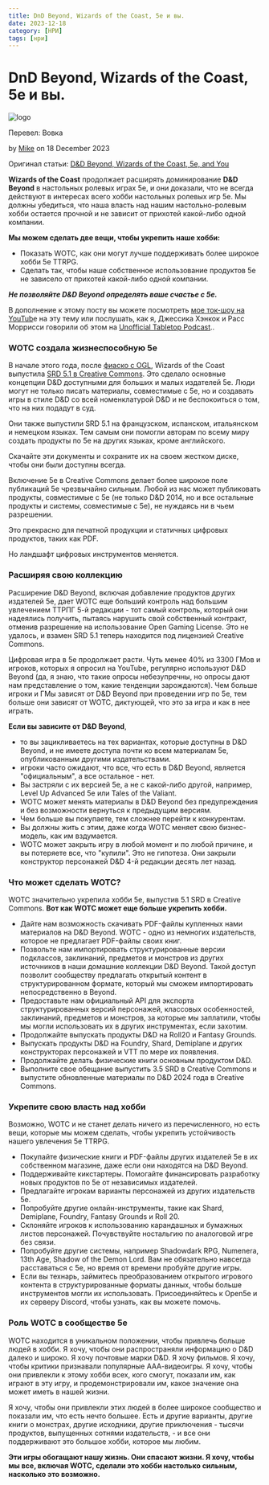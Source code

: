 ```yaml
---
title: DnD Beyond, Wizards of the Coast, 5e и вы.
date: 2023-12-18
category: [НРИ]
tags: [нри]
---
```


# DnD Beyond, Wizards of the Coast, 5e и вы.

![logo](https://gnomestew.com/wp-content/uploads/2017/10/1eEPNQCce5HzPxTExrKWHw-ddblogo_dark.png)

Перевел: Вовка


by [Mike](https://slyflourish.com/about_mike_shea.html) on 18 December 2023


Оригинал статьи: [D&D Beyond, Wizards of the Coast, 5e, and You](https://slyflourish.com/dnd_beyond_5e_and_you.html)

**Wizards of the Coast** продолжает расширять доминирование **D&D Beyond** в настольных ролевых играх 5e, и они доказали, что не всегда действуют в интересах всего хобби настольных ролевых игр 5e. Мы должны убедиться, что наша власть над нашим настольно-ролевым хобби  остается прочной и не зависит от прихотей какой-либо одной компании.

**Мы можем сделать две вещи, чтобы укрепить наше хобби:**

- Показать WOTC, как они могут лучше поддерживать более широкое хобби 5e TTRPG.
- Сделать так, чтобы наше собственное использование продуктов 5e не зависело от прихотей какой-либо одной компании.

***Не позволяйте D&D Beyond определять ваше счастье с 5e.***

В дополнение к этому посту вы можете посмотреть [мое ток-шоу на YouTub](https://www.youtube.com/watch?v=ZdxE4CUc-Sw&t=539s)e на эту тему или послушать, как я, Джессика Хэнкок и Расс Моррисси говорили об этом на [Unofficial Tabletop Podcast](https://morrus.podbean.com/e/278-dd-beyond-and-walled-gardens-with-mike-shea/)..

### WOTC создала жизнеспособную 5e

В начале этого года, после [фиаско с OGL](https://slyflourish.com/you_me_and_the_ogl.html), Wizards of the Coast выпустила [SRD 5.1 в Creative Commons](https://media.wizards.com/2023/downloads/dnd/SRD_CC_v5.1.pdf). Это сделало основные концепции D&D доступными для больших и малых издателей 5e. Люди могут не только писать материалы, совместимые с 5e, но и создавать игры в стиле D&D со всей номенклатурой D&D и не беспокоиться о том, что на них подадут в суд.

Они также выпустили SRD 5.1 на французском, испанском, итальянском и немецком языках. Тем самым они помогли авторам по всему миру создать продукты по 5e на других языках, кроме английского.

Скачайте эти документы и сохраните их на своем жестком диске, чтобы они были доступны всегда.

Включение 5e в Creative Commons делает более широкое поле публикаций 5e чрезвычайно сильным. Любой из нас может публиковать продукты, совместимые с 5e (не только D&D 2014, но и все остальные продукты и системы, совместимые с 5e), не нуждаясь ни в чьем разрешении.

Это прекрасно для печатной продукции и статичных цифровых продуктов, таких как PDF.

Но ландшафт цифровых инструментов меняется.

### Расширяя свою коллекцию

Расширение D&D Beyond, включая добавление продуктов других издателей 5e, дает WOTC еще больший контроль над большим увлечением ТТРПГ 5-й редакции - тот самый контроль, который они надеялись получить, пытаясь нарушить свой собственный контракт, отменив разрешение на использование Open Gaming License. Это не удалось, и взамен SRD 5.1 теперь находится под лицензией Creative Commons.

Цифровая игра в 5e продолжает расти. Чуть менее 40% из 3300 ГМов и игроков, которых я опросил на YouTube, регулярно используют D&D Beyond (да, я знаю, что такие опросы небезупречны, но опросы дают нам представление о том, какие тенденции зарождаются). Чем больше игроки и ГМы зависят от D&D Beyond при проведении игр по 5e, тем больше они зависят от WOTC, диктующей, что это за игра и как в нее играть. 

**Если вы зависите от D&D Beyond**,

- то вы зацикливаетесь на тех вариантах, которые доступны в D&D Beyond, и не имеете доступа почти ко всем материалам 5e, опубликованным другими издательствами.
- игроки часто ожидают, что все, что есть в D&D Beyond, является "официальным", а все остальное - нет.
- Вы застряли с их версией 5e, а не с какой-либо другой, например, Level Up Advanced 5e или Tales of the Valiant.
- WOTC может менять материалы в D&D Beyond без предупреждения и без возможности вернуться к предыдущим версиям.
- Чем больше вы покупаете, тем сложнее перейти к конкурентам.
- Вы должны жить с этим, даже когда WOTC меняет свою бизнес-модель, как им вздумается.
- WOTC может закрыть игру в любой момент и по любой причине, и вы потеряете все, что "купили". Это не гипотеза. Они закрыли конструктор персонажей D&D 4-й редакции десять лет назад.

### Что может сделать WOTC?

WOTC значительно укрепила хобби 5e, выпустив 5.1 SRD в Creative Commons. **Вот как WOTC может еще больше укрепить хобби.**

- Дайте нам возможность скачивать PDF-файлы купленных нами материалов на D&D Beyond. WOTC - одно из немногих издательств, которое не предлагает PDF-файлы своих книг.
- Позвольте нам импортировать структурированные версии подклассов, заклинаний, предметов и монстров из других источников в наши домашние коллекции D&D Beyond. Такой доступ позволит сообществу предлагать открытый контент в структурированном формате, который мы сможем импортировать непосредственно в Beyond.
- Предоставьте нам официальный API для экспорта структурированных версий персонажей, классовых особенностей, заклинаний, предметов и монстров, за которые мы заплатили, чтобы мы могли использовать их в других инструментах, если захотим.
- Продолжайте выпускать продукты D&D на Roll20 и Fantasy Grounds.
- Выпускать продукты D&D на Foundry, Shard, Demiplane и других конструкторах персонажей и VTT по мере их появления.
- Продолжайте делать физические книги основным продуктом D&D.
- Выполните свое обещание выпустить 3.5 SRD в Creative Commons и выпустите обновленные материалы по D&D 2024 года в Creative Commons.

### Укрепите свою власть над хобби

Возможно, WOTC и не станет делать ничего из перечисленного, но есть вещи, которые мы можем сделать, чтобы укрепить устойчивость нашего увлечения 5e TTRPG.

- Покупайте физические книги и PDF-файлы других издателей 5e в их собственном магазине, даже если они находятся на D&D Beyond.
- Поддерживайте кикстартеры. Помогайте финансировать разработку новых продуктов по 5e от независимых издателей.
- Предлагайте игрокам варианты персонажей из других издательств 5e.
- Попробуйте другие онлайн-инструменты, такие как Shard, Demiplane, Foundry, Fantasy Grounds и Roll 20.
- Склоняйте игроков к использованию карандашных и бумажных листов персонажей. Почувствуйте ностальгию по аналоговой игре без связи.
- Попробуйте другие системы, например Shadowdark RPG, Numenera, 13th Age, Shadow of the Demon Lord. Вам не обязательно навсегда расставаться с 5e, но время от времени пробуйте другие игры.
- Если вы технарь, займитесь преобразованием открытого игрового контента в структурированные форматы данных, чтобы больше инструментов могли их использовать. Присоединяйтесь к Open5e и их серверу Discord, чтобы узнать, как вы можете помочь.

### Роль WOTC в сообществе 5e

WOTC находится в уникальном положении, чтобы привлечь больше людей в хобби. Я хочу, чтобы они распространяли информацию о D&D далеко и широко. Я хочу почтовые марки D&D. Я хочу фильмов. Я хочу, чтобы критики признавали популярные ААА-видеоигры. Я хочу, чтобы они привлекли к этому хобби всех, кого смогут, показали им, как играют в эту игру, и продемонстрировали им, какое значение она может иметь в нашей жизни.

Я хочу, чтобы они привлекли этих людей в более широкое сообщество и показали им, что есть нечто большее. Есть и другие варианты, другие книги о монстрах, другие исходники, другие приключения - тысячи продуктов, выпущенных сотнями издательств, - и все они поддерживают это большое хобби, которое мы любим.

**Эти игры обогащают нашу жизнь. Они спасают жизни. Я хочу, чтобы мы все, включая WOTC, сделали это хобби настолько сильным, насколько это возможно.**